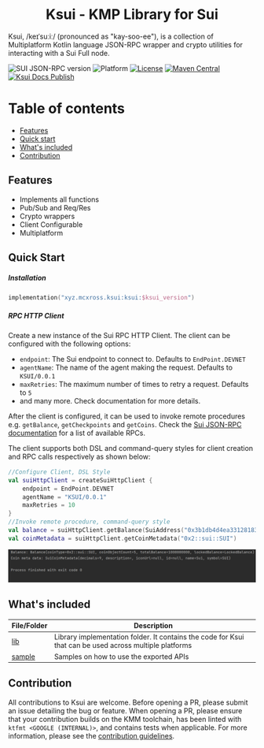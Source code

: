 <h1 align="center">Ksui - KMP Library for Sui</h1>

Ksui, /keɪˈsuːiː/ (pronounced as "kay-soo-ee"), is a collection of Multiplatform Kotlin language JSON-RPC wrapper and crypto utilities for interacting with a Sui Full node.

![SUI JSON-RPC version](https://img.shields.io/badge/Sui%20JSON--RPC-0.29.0-blue.svg)
![Platform](https://img.shields.io/badge/platform-Android%20|%20JVM%20|%20Web%20|%20Native-blue.svg)
[![License](https://img.shields.io/badge/license-Apache%202.0-blue.svg)](LICENSE)
[![Maven Central](https://img.shields.io/maven-central/v/xyz.mcxross.ksui/ksui)](https://search.maven.org/artifact/xyz.mcxross.ksui/ksui)
[![Ksui Docs Publish](https://github.com/mcxross/ksui/actions/workflows/docs-publish.yml/badge.svg)](https://github.com/mcxross/ksui/actions/workflows/docs-publish.yml)
# Table of contents
- [Features](#features)
- [Quick start](#quick-start)
- [What's included](#whats-included)
- [Contribution](#contribution)

## Features
- Implements all functions
- Pub/Sub and Req/Res
- Crypto wrappers
- Client Configurable
- Multiplatform

## Quick Start

##### Installation

```kotlin
implementation("xyz.mcxross.ksui:ksui:$ksui_version")
```

##### RPC HTTP Client
Create a new instance of the Sui RPC HTTP Client. The client can be configured with the following options:
- `endpoint`: The Sui endpoint to connect to. Defaults to `EndPoint.DEVNET`
- `agentName`: The name of the agent making the request. Defaults to `KSUI/0.0.1`
- `maxRetries`: The maximum number of times to retry a request. Defaults to `5`
- and many more. Check documentation for more details.

After the client is configured, it can be used to invoke remote procedures e.g. `getBalance`, `getCheckpoints` and `getCoins`. Check the [Sui JSON-RPC documentation](https://docs.sui.io/sui-jsonrpc) for a list of available RPCs.

The client supports both DSL and command-query styles for client creation and RPC calls respectively as shown below:
```kotlin
//Configure Client, DSL Style
val suiHttpClient = createSuiHttpClient {
    endpoint = EndPoint.DEVNET
    agentName = "KSUI/0.0.1"
    maxRetries = 10
}
//Invoke remote procedure, command-query style
val balance = suiHttpClient.getBalance(SuiAddress("0x3b1db4d4ea331281835e2b450312f82fc4ab880a"))
val coinMetadata = suiHttpClient.getCoinMetadata("0x2::sui::SUI")
```

<img src="asset/print.png" alt="Ksui output" />

## What's included
| File/Folder      | Description                                                                                             |
|------------------|---------------------------------------------------------------------------------------------------------|
| [lib](lib)       | Library implementation folder. It contains the code for Ksui that can be used across multiple platforms |
| [sample](sample) | Samples on how to use the exported APIs                                                                 |

## Contribution

All contributions to Ksui are welcome. Before opening a PR, please submit an issue detailing the bug or feature. When opening a PR, please ensure that your contribution builds on the KMM toolchain, has been linted with `ktfmt <GOOGLE (INTERNAL)>`, and contains tests when applicable. For more information, please see the [contribution guidelines](CONTRIBUTING.md).